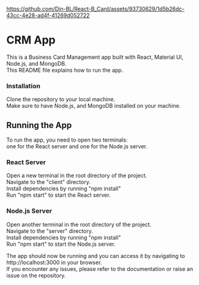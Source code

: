 https://github.com/Din-BL/React-B_Card/assets/93730629/1d5b26dc-43cc-4e28-ad4f-41269d052722

# CRM App
This is a Business Card Management app built with React, Material UI, Node.js, and MongoDB.<br>
This README file explains how to run the app.

### Installation
Clone the repository to your local machine.<br>
Make sure to have Node.js, and MongoDB installed on your machine.<br>

## Running the App
To run the app, you need to open two terminals:<br>
one for the React server and one for the Node.js server.

### React Server
Open a new terminal in the root directory of the project.<br>
Navigate to the "client" directory.<br>
Install dependencies by running "npm install"<br>
Run "npm start" to start the React server.

### Node.js Server
Open another terminal in the root directory of the project.<br>
Navigate to the "server" directory.<br>
Install dependencies by running "npm install"<br>
Run "npm start" to start the Node.js server.<br>

The app should now be running and you can access it by navigating to http://localhost:3000 in your browser.<br>
If you encounter any issues, please refer to the documentation or raise an issue on the repository.
